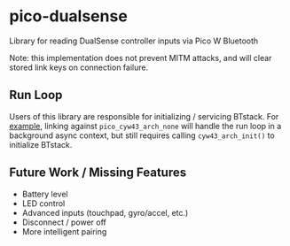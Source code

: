 # pico-dualsense
Library for reading DualSense controller inputs via Pico W Bluetooth

Note: this implementation does not prevent MITM attacks, and will clear stored link keys on connection failure.

## Run Loop
Users of this library are responsible for initializing / servicing BTstack. For [example](example/CMakeLists.txt), linking against `pico_cyw43_arch_none` will handle the run loop in a background async context, but still requires calling `cyw43_arch_init()` to initialize BTstack.

## Future Work / Missing Features
* Battery level
* LED control
* Advanced inputs (touchpad, gyro/accel, etc.)
* Disconnect / power off
* More intelligent pairing
